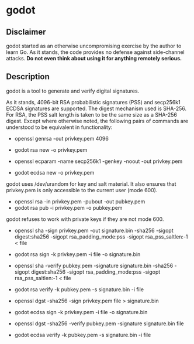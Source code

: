 # godot

## Disclaimer
godot started as an otherwise uncompromising exercise by the author
to learn Go. As it stands, the code provides no defense against
side-channel attacks. **Do not even think about using it for anything
remotely serious.**

## Description
godot is a tool to generate and verify digital signatures.

As it stands, 4096-bit RSA probabilistic signatures (PSS) and secp256k1
ECDSA signatures are supported. The digest mechanism used is SHA-256.
For RSA, the PSS salt length is taken to be the same size as a SHA-256
digest. Except where otherwise noted, the following pairs of commands
are understood to be equivalent in functionality:

- openssl genrsa -out privkey.pem 4096
- godot rsa new -o privkey.pem

- openssl ecparam -name secp256k1 -genkey -noout -out privkey.pem
- godot ecdsa new -o privkey.pem

godot uses /dev/urandom for key and salt material. It also ensures
that privkey.pem is only accessible to the current user (mode 600).

- openssl rsa -in privkey.pem -pubout -out pubkey.pem
- godot rsa pub -i privkey.pem -o pubkey.pem

godot refuses to work with private keys if they are not mode 600.

- openssl sha -sign privkey.pem -out signature.bin -sha256 -sigopt digest:sha256 -sigopt rsa_padding_mode:pss -sigopt rsa_pss_saltlen:-1 < file
- godot rsa sign -k privkey.pem -i file -o signature.bin

- openssl sha -verify pubkey.pem -signature signature.bin -sha256 -sigopt digest:sha256 -sigopt rsa_padding_mode:pss -sigopt rsa_pss_saltlen:-1 < file
- godot rsa verify -k pubkey.pem -s signature.bin -i file

- openssl dgst -sha256 -sign privkey.pem file > signature.bin
- godot ecdsa sign -k privkey.pem -i file -o signature.bin

- openssl dgst -sha256 -verify pubkey.pem -signature signature.bin file
- godot ecdsa verify -k pubkey.pem -s signature.bin -i file
